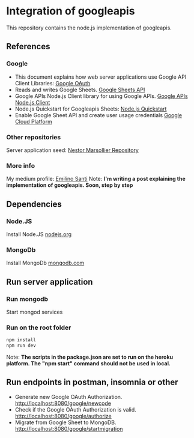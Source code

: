 # Integration of googleapis

This repository contains the node.js implementation of googleapis.

## References

### Google

+ This document explains how web server applications use Google API Client Libraries: [Google OAuth](https://developers.google.com/identity/protocols/oauth2/web-server)
+ Reads and writes Google Sheets. [Google Sheets API](https://developers.google.com/sheets/api/reference/rest)
+ Google APIs Node.js Client library for using Google APIs. [Google APIs Node.js Client](https://www.npmjs.com/package/googleapis)
+ Node.js Quickstart for Googleapis Sheets: [Node.js Quickstart](https://developers.google.com/people/quickstart/nodejs)
+ Enable Google Sheet API and create user usage credentials [Google Cloud Platform](https://console.cloud.google.com/)

### Other repositories

Server application seed: [Nestor Marsollier Repository](https://github.com/nmarsollier/ecommerce)

### More info

My medium profile: [Emilino Santi](https://medium.com/@losantiemi)
Note: **I'm writing a post explaining the implementation of googleapis. Soon, step by step**

## Dependencies

### Node.JS

Install Node.JS [nodejs.org](https://nodejs.org/en/)

### MongoDb

Install MongoDb [mongodb.com](https://docs.mongodb.com/manual/installation/)

## Run server application

### Run mongodb

Start mongod services

### Run on the root folder

```bash
npm install
npm run dev
```

Note: **The scripts in the package.json are set to run on the heroku platform. The "npm start" command should not be used in local.**

## Run endpoints in postman, insomnia or other

+ Generate new Google OAuth Authorization. [http://localhost:8080/google/newcode](http://localhost:8080/google/newcode)
+ Check if the Google OAuth Authorization is valid. [http://localhost:8080/google/authorize](http://localhost:8080/google/authorize)
+ Migrate from Google Sheet to MongoDB. [http://localhost:8080/google/startmigration](http://localhost:8080/google/startmigration)
